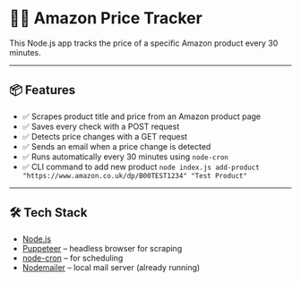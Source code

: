 # 🕵️‍♂️ Amazon Price Tracker

This Node.js app tracks the price of a specific Amazon product every 30 minutes.

---

## 📦 Features

- ✅ Scrapes product title and price from an Amazon product page
- ✅ Saves every check with a POST request
- ✅ Detects price changes with a GET request
- ✅ Sends an email when a price change is detected
- ✅ Runs automatically every 30 minutes using `node-cron`
- ✅ CLI command to add new product `node index.js add-product "https://www.amazon.co.uk/dp/B00TEST1234" "Test Product"`

---

## 🛠 Tech Stack

- [Node.js](https://nodejs.org/)
- [Puppeteer](https://pptr.dev/) – headless browser for scraping
- [node-cron](https://www.npmjs.com/package/node-cron) – for scheduling
- [Nodemailer](https://nodemailer.com/) – local mail server (already running)
